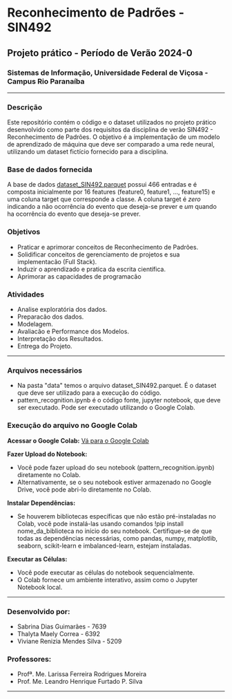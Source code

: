 # Reconhecimento de Padrões - SIN492

## Projeto prático - Período de Verão 2024-0
### Sistemas de Informação, Universidade Federal de Viçosa - Campus Rio Paranaíba

---

### Descrição

Este repositório contém o código e o dataset utilizados no projeto prático desenvolvido como parte dos requisitos da disciplina de verão SIN492 - Reconhecimento de Padrões. O objetivo é a implementação de um modelo de aprendizado de máquina que deve ser comparado a uma rede neural, utilizando um dataset fictício fornecido para a disciplina.

### Base de dados fornecida
A base de dados [dataset_SIN492.parquet](https://drive.google.com/file/d/1haNcYaDGCMbZAX3jmX_5pkkYraQ0Wdwa/view) possui 466 entradas e é composta inicialmente por 16 features (feature0, feature1, ..., feature15) e uma coluna target que corresponde a classe. A coluna target é *zero* indicando a não ocorrência do evento que deseja-se prever e *um* quando ha ocorrência do evento que deseja-se prever.

### Objetivos
- Praticar e aprimorar conceitos de Reconhecimento de Padrões.
- Solidificar conceitos de gerenciamento de projetos e sua implementacão (Full Stack).
- Induzir o aprendizado e pratica da escrita científica.
- Aprimorar as capacidades de programacão
  

### Atividades
- Analise exploratória dos dados.
- Preparacão dos dados.
- Modelagem.
- Avaliacão e Performance dos Modelos.
- Interpretação dos Resultados.
- Entrega do Projeto.

---

### Arquivos necessários
- Na pasta "data" temos o arquivo dataset_SIN492.parquet. É o dataset que deve ser utilizado para a execução do código.
- pattern_recognition.ipynb é o código fonte, jupyter notebook, que deve ser executado. Pode ser executado utilizando o Google Colab.

### Execução do arquivo no Google Colab
**Acessar o Google Colab:** [Vá para o Google Colab](https://colab.research.google.com/)

**Fazer Upload do Notebook:**

- Você pode fazer upload do seu notebook (pattern_recognition.ipynb) diretamente no Colab.
- Alternativamente, se o seu notebook estiver armazenado no Google Drive, você pode abri-lo diretamente no Colab.

**Instalar Dependências:**

- Se houverem bibliotecas específicas que não estão pré-instaladas no Colab, você pode instalá-las usando comandos !pip install nome_da_biblioteca no início do seu notebook.
Certifique-se de que todas as dependências necessárias, como pandas, numpy, matplotlib, seaborn, scikit-learn e imbalanced-learn, estejam instaladas.

**Executar as Células:**
- Você pode executar as células do notebook sequencialmente.
- O Colab fornece um ambiente interativo, assim como o Jupyter Notebook local.

---

### Desenvolvido por:
 - Sabrina Dias Guimarães - 7639
 - Thalyta Maely Correa - 6392
 - Viviane Renizia Mendes Silva - 5209

### Professores:
 - Profª. Me. Larissa Ferreira Rodrigues Moreira
 - Prof. Me. Leandro Henrique Furtado P. Silva

---

